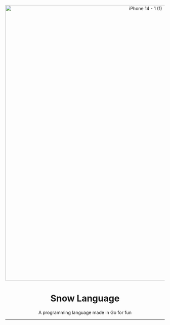<p align="center">
  <img width="871" alt="iPhone 14 - 1 (1)" src="https://user-images.githubusercontent.com/79533745/214399490-7347a24a-9c4e-4eb8-a2a2-5322c8845a67.png">
</p>

<h1 align="center">Snow Language</h1>
<p align="center">A programming language made in Go for fun</p>

----
